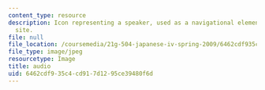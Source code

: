 ```yaml
---
content_type: resource
description: Icon representing a speaker, used as a navigational element on a course
  site.
file: null
file_location: /coursemedia/21g-504-japanese-iv-spring-2009/6462cdf935c4cd917d1295ce39480f6d_audio.jpg
file_type: image/jpeg
resourcetype: Image
title: audio
uid: 6462cdf9-35c4-cd91-7d12-95ce39480f6d
---
```

